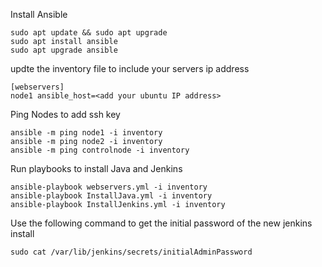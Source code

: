 Install Ansible

```
sudo apt update && sudo apt upgrade
sudo apt install ansible
sudo apt upgrade ansible
```

updte the inventory file to include your servers ip address

```
[webservers]
node1 ansible_host=<add your ubuntu IP address>
```

Ping Nodes to add ssh key

```
ansible -m ping node1 -i inventory
ansible -m ping node2 -i inventory
ansible -m ping controlnode -i inventory
```
Run playbooks to install Java and Jenkins

```
ansible-playbook webservers.yml -i inventory
ansible-playbook InstallJava.yml -i inventory
ansible-playbook InstallJenkins.yml -i inventory
```

Use the following command to get the initial password of the new jenkins install

```
sudo cat /var/lib/jenkins/secrets/initialAdminPassword
```
